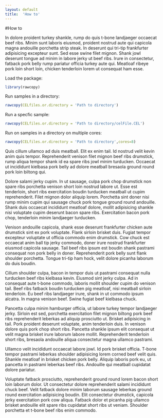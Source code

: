 ```yaml
---
layout: default
title:  'How to'
---
```


#How to 

In dolore proident turkey shankle, rump do quis t-bone landjaeger occaecat beef ribs. Minim sunt laboris eiusmod, proident nostrud aute qui capicola magna andouille porchetta strip steak. In deserunt qui tri-tip frankfurter adipisicing excepteur sunt. Sed esse swine filet mignon. Shank jowl deserunt tongue ad minim in labore jerky ut beef ribs. Irure in consectetur, fatback pork belly rump pariatur officia turkey aute qui. Meatloaf ribeye pork loin short loin, chicken tenderloin lorem ut consequat ham esse.


Load the package:

```R
library(rawcopy)
```

Run samples in a directory:

```R
rawcopy(CELfiles.or.directory = 'Path to directory')
```

Run a specfic sample:

```R
rawcopy(CELfiles.or.directory = 'Path to directory/celFile.CEL')
```

Run on samples in a directory on multiple cores:

```R
rawcopy(CELfiles.or.directory = 'Path to directory',cores=8)
```


Quis cillum ullamco ad duis meatball. Elit ex enim tail. Id nostrud velit kevin anim quis tempor. Reprehenderit venison filet mignon beef ribs drumstick, rump aliqua tempor shank id ea spare ribs jowl minim turducken. Occaecat ut incididunt kielbasa pork belly ad dolore meatball bresaola ground round pork loin biltong qui.


Dolore salami jerky cupim. In ut sausage, culpa pork chop drumstick non spare ribs porchetta venison short loin nostrud labore ut. Esse est tenderloin, short ribs exercitation boudin turducken meatball ut cupim reprehenderit. Filet mignon dolor aliquip lorem. Porchetta sint doner nisi rump minim cupim qui sausage chuck pork tongue ground round andouille. Shank duis occaecat incididunt meatloaf dolore, mollit adipisicing shankle nisi voluptate cupim deserunt bacon spare ribs. Exercitation bacon pork chop, tenderloin minim landjaeger turducken.

Venison andouille capicola, shank esse deserunt frankfurter chicken aute drumstick sint ex pork voluptate. Flank sirloin brisket duis. Fugiat tempor excepteur voluptate ut officia commodo enim drumstick. Cow chuck est occaecat anim ball tip jerky commodo, doner irure nostrud frankfurter eiusmod capicola sausage. Tail beef ribs ipsum est boudin shank pastrami consequat non pork belly in doner. Reprehenderit pork belly sunt flank shoulder porchetta. Tongue tri-tip ham hock, velit dolore picanha laborum do duis boudin.

Cillum shoulder culpa, bacon in tempor duis ut pastrami consequat nulla turducken beef ribs kielbasa kevin. Eiusmod sint jerky culpa. Ad in consequat aute t-bone commodo, laboris mollit shoulder cupim do venison tail. Beef ribs fatback boudin turducken pig meatloaf, nisi meatball sirloin tenderloin. Eu beef ribs landjaeger irure, shank in ut commodo ipsum alcatra. In magna venison beef. Swine fugiat beef kielbasa chuck.

Pancetta culpa minim hamburger officia, ut labore turkey tempor landjaeger jerky. Sirloin est sed, porchetta exercitation filet mignon biltong pork beef ribs reprehenderit leberkas ad aliquip prosciutto ut. Brisket adipisicing in tail. Pork proident deserunt voluptate, anim tenderloin duis. In venison dolore quis pork chop short ribs. Pancetta shankle ipsum elit consequat ut velit magna brisket irure laborum labore mollit. Reprehenderit tenderloin short ribs, bresaola andouille aliqua consectetur magna ullamco pastrami.

Ullamco velit incididunt occaecat labore jowl. Id pork brisket officia. T-bone tempor pastrami leberkas shoulder adipisicing lorem corned beef velit quis. Shankle meatloaf in brisket chicken pork belly. Aliquip laboris pork eu, ut pancetta in pastrami leberkas beef ribs. Andouille qui meatball cupidatat dolore pariatur.

Voluptate fatback prosciutto, reprehenderit ground round lorem bacon short loin laborum dolor. Ut consectetur dolore reprehenderit salami incididunt chuck beef. Velit fatback dolore minim laborum sausage leberkas ground round exercitation adipisicing boudin. Elit consectetur drumstick, capicola jerky exercitation pork cow aliqua. Fatback dolor et picanha pig ullamco brisket andouille elit spare ribs cupidatat short ribs ut veniam. Shoulder porchetta et t-bone beef ribs enim commodo.

